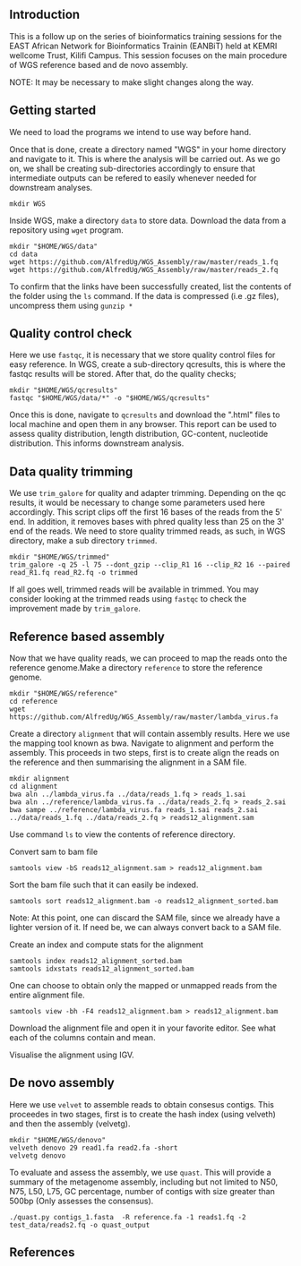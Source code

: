 ## **Introduction**
This is a follow up on the series of bioinformatics training sessions for the EAST African Network for Bioinformatics Trainin (EANBiT) held at KEMRI wellcome Trust, Kilifi Campus. This session focuses on the main procedure of  WGS reference based and de novo assembly.

NOTE: It may  be necessary to make slight changes along the way.

## **Getting started**

We need to load the programs we intend to use way before hand.

Once that is done, create a directory named "WGS" in your home directory and navigate to it. This is where the analysis will be carried out. As we go on, we shall be creating sub-directories accordingly to ensure that intermediate outputs can be refered to easily whenever needed for downstream analyses. 
```{r,eval=FALSE,error=FALSE,warning=FALSE,message=FALSE,echo=TRUE}
mkdir WGS
```

Inside WGS, make a directory `data` to store data. Download the data from a repository using `wget` program. 
```{r,eval=FALSE,error=FALSE,warning=FALSE,message=FALSE,echo=TRUE}
mkdir "$HOME/WGS/data"
cd data
wget https://github.com/AlfredUg/WGS_Assembly/raw/master/reads_1.fq
wget https://github.com/AlfredUg/WGS_Assembly/raw/master/reads_2.fq
```

To confirm that the links have been successfully created, list the contents of the folder using the `ls` command. If the data is compressed (i.e .gz files), uncompress them using `gunzip *`

## **Quality control check**
Here we use `fastqc`, it is necessary that we store quality control files for easy reference. In WGS, create a sub-directory qcresults, this is where the fastqc results will be stored.
After that, do the quality checks;
```{r,eval=FALSE,error=FALSE,warning=FALSE,message=FALSE,echo=TRUE}
mkdir "$HOME/WGS/qcresults"
fastqc "$HOME/WGS/data/*" -o "$HOME/WGS/qcresults"
```
Once this is done, navigate to `qcresults` and download the ".html" files to local machine and open them in any browser. This report can be used to assess quality distribution, length distribution, GC-content, nucleotide distribution. This informs downstream analysis.

## **Data quality trimming**
We use `trim_galore` for quality and adapter trimming. Depending on the qc results, it would be necessary to change some parameters used here accordingly. This script clips off the first 16 bases of the reads from the 5' end. In addition, it removes bases with phred quality less than 25 on the 3' end of the reads. We need to store quality trimmed reads, as such, in WGS directory, make a sub directory `trimmed`.
```{r,eval=FALSE,error=FALSE,warning=FALSE,message=FALSE,echo=TRUE}
mkdir "$HOME/WGS/trimmed"
trim_galore -q 25 -l 75 --dont_gzip --clip_R1 16 --clip_R2 16 --paired read_R1.fq read_R2.fq -o trimmed
```
If all goes well, trimmed reads will be available in trimmed.
You may consider looking at the trimmed reads using `fastqc` to check the improvement made by `trim_galore`.

##  **Reference based assembly** 

Now that we have quality reads, we can proceed to map the reads onto the reference genome.Make a directory `reference` to store the reference genome.  
```{r,eval=FALSE,error=FALSE,warning=FALSE,message=FALSE,echo=TRUE}
mkdir "$HOME/WGS/reference"
cd reference
wget https://github.com/AlfredUg/WGS_Assembly/raw/master/lambda_virus.fa
```

Create a directory `alignment` that will contain assembly results. Here we use the mapping tool known as bwa. Navigate to alignment and perform the assembly. This proceeds in two steps, first is to create align  the reads on the reference and then summarising the alignment in a SAM file.
```{r,eval=FALSE,error=FALSE,warning=FALSE,message=FALSE,echo=TRUE}
mkdir alignment
cd alignment
bwa aln ../lambda_virus.fa ../data/reads_1.fq > reads_1.sai
bwa aln ../reference/lambda_virus.fa ../data/reads_2.fq > reads_2.sai
bwa sampe ../reference/lambda_virus.fa reads_1.sai reads_2.sai ../data/reads_1.fq ../data/reads_2.fq > reads12_alignment.sam
```

Use command `ls` to view the contents of reference directory.

Convert sam to bam file
```{r,eval=FALSE,error=FALSE,warning=FALSE,message=FALSE,echo=TRUE}
samtools view -bS reads12_alignment.sam > reads12_alignment.bam
```

Sort the bam file such that it can easily be indexed.
```{r,eval=FALSE,error=FALSE,warning=FALSE,message=FALSE,echo=TRUE}
samtools sort reads12_alignment.bam -o reads12_alignment_sorted.bam
```
Note: At this point, one can discard the SAM file, since we already have a lighter version of it. If need be, we can always convert back to a SAM file.

Create an index and compute stats for the alignment
```{r,eval=FALSE,error=FALSE,warning=FALSE,message=FALSE,echo=TRUE}
samtools index reads12_alignment_sorted.bam
samtools idxstats reads12_alignment_sorted.bam
```

One can choose to obtain only the mapped or unmapped reads from the entire alignment file.
```{r,eval=FALSE,error=FALSE,warning=FALSE,message=FALSE,echo=TRUE}
samtools view -bh -F4 reads12_alignment.bam > reads12_alignment.bam
```

Download the alignment file and open it in your favorite editor. See what each of the columns contain and mean.

Visualise the alignment using IGV.

##  **De novo assembly**
Here we use `velvet` to assemble reads to obtain consesus contigs. This proceedes in two stages, first is to create the hash index (using velveth) and then the assembly (velvetg).
```{r,eval=FALSE,error=FALSE,warning=FALSE,message=FALSE,echo=TRUE}
mkdir "$HOME/WGS/denovo"
velveth denovo 29 read1.fa read2.fa -short
velvetg denovo
```

To evaluate and assess the assembly, we use `quast`. This will provide a summary of the metagenome assembly, including but not limited to N50, N75, L50, L75, GC percentage, number of contigs with size greater than 500bp (Only assesses the consensus).
```{r,eval=FALSE,error=FALSE,warning=FALSE,message=FALSE,echo=TRUE}
./quast.py contigs_1.fasta  -R reference.fa -1 reads1.fq -2 test_data/reads2.fq -o quast_output
```
## **References**
